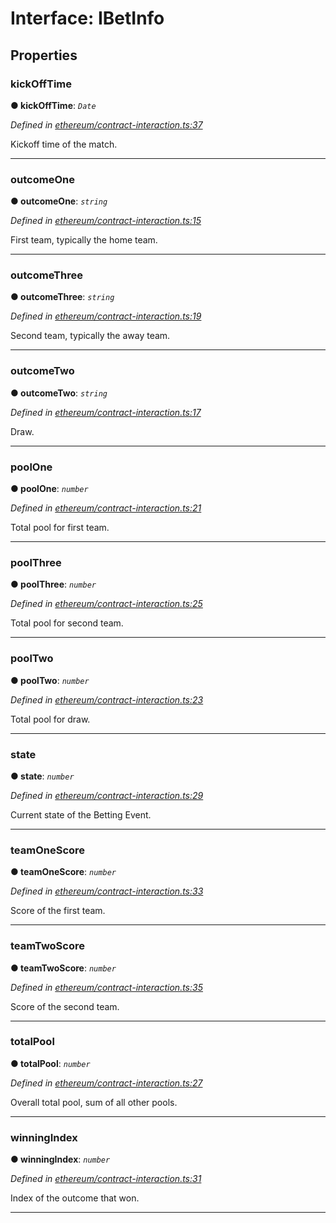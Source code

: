 # Interface: IBetInfo


## Properties
<a id="kickofftime"></a>

###  kickOffTime

**●  kickOffTime**:  *`Date`* 

*Defined in [ethereum/contract-interaction.ts:37](https://github.com/swapnilraj/EBeth-frontend/blob/9a866d4/src/ethereum/contract-interaction.ts#L37)*



Kickoff time of the match.




___

<a id="outcomeone"></a>

###  outcomeOne

**●  outcomeOne**:  *`string`* 

*Defined in [ethereum/contract-interaction.ts:15](https://github.com/swapnilraj/EBeth-frontend/blob/9a866d4/src/ethereum/contract-interaction.ts#L15)*



First team, typically the home team.




___

<a id="outcomethree"></a>

###  outcomeThree

**●  outcomeThree**:  *`string`* 

*Defined in [ethereum/contract-interaction.ts:19](https://github.com/swapnilraj/EBeth-frontend/blob/9a866d4/src/ethereum/contract-interaction.ts#L19)*



Second team, typically the away team.




___

<a id="outcometwo"></a>

###  outcomeTwo

**●  outcomeTwo**:  *`string`* 

*Defined in [ethereum/contract-interaction.ts:17](https://github.com/swapnilraj/EBeth-frontend/blob/9a866d4/src/ethereum/contract-interaction.ts#L17)*



Draw.




___

<a id="poolone"></a>

###  poolOne

**●  poolOne**:  *`number`* 

*Defined in [ethereum/contract-interaction.ts:21](https://github.com/swapnilraj/EBeth-frontend/blob/9a866d4/src/ethereum/contract-interaction.ts#L21)*



Total pool for first team.




___

<a id="poolthree"></a>

###  poolThree

**●  poolThree**:  *`number`* 

*Defined in [ethereum/contract-interaction.ts:25](https://github.com/swapnilraj/EBeth-frontend/blob/9a866d4/src/ethereum/contract-interaction.ts#L25)*



Total pool for second team.




___

<a id="pooltwo"></a>

###  poolTwo

**●  poolTwo**:  *`number`* 

*Defined in [ethereum/contract-interaction.ts:23](https://github.com/swapnilraj/EBeth-frontend/blob/9a866d4/src/ethereum/contract-interaction.ts#L23)*



Total pool for draw.




___

<a id="state"></a>

###  state

**●  state**:  *`number`* 

*Defined in [ethereum/contract-interaction.ts:29](https://github.com/swapnilraj/EBeth-frontend/blob/9a866d4/src/ethereum/contract-interaction.ts#L29)*



Current state of the Betting Event.




___

<a id="teamonescore"></a>

###  teamOneScore

**●  teamOneScore**:  *`number`* 

*Defined in [ethereum/contract-interaction.ts:33](https://github.com/swapnilraj/EBeth-frontend/blob/9a866d4/src/ethereum/contract-interaction.ts#L33)*



Score of the first team.




___

<a id="teamtwoscore"></a>

###  teamTwoScore

**●  teamTwoScore**:  *`number`* 

*Defined in [ethereum/contract-interaction.ts:35](https://github.com/swapnilraj/EBeth-frontend/blob/9a866d4/src/ethereum/contract-interaction.ts#L35)*



Score of the second team.




___

<a id="totalpool"></a>

###  totalPool

**●  totalPool**:  *`number`* 

*Defined in [ethereum/contract-interaction.ts:27](https://github.com/swapnilraj/EBeth-frontend/blob/9a866d4/src/ethereum/contract-interaction.ts#L27)*



Overall total pool, sum of all other pools.




___

<a id="winningindex"></a>

###  winningIndex

**●  winningIndex**:  *`number`* 

*Defined in [ethereum/contract-interaction.ts:31](https://github.com/swapnilraj/EBeth-frontend/blob/9a866d4/src/ethereum/contract-interaction.ts#L31)*



Index of the outcome that won.




___


